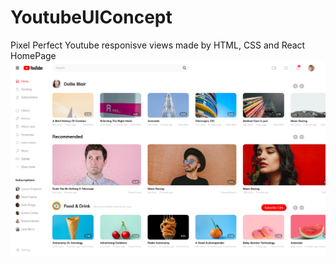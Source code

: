 # YoutubeUIConcept
Pixel Perfect Youtube responisve views made by HTML, CSS and React
HomePage
![image alt](https://github.com/piot600/YoutubeUIConcept/blob/bd6ddb5e7d890f00f743787674e3585bc6643b1a/HomePagePreview.png)
